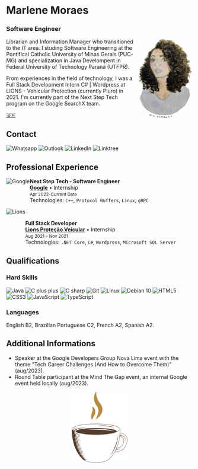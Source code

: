 # Marlene Moraes
### Software Engineer

<img src=".\assets\MarleneMoraes_por_NanciYin.png" alt="Marlene by Nanci Yin" width="150px" align="right"/>
Librarian and Information Manager who transitioned to the IT area. I studing Software Engineering at the Pontifical Catholic University of Minas Gerais (PUC-MG) and specialization in Java Develompent in Federal University of Technology Paraná (UTFPR).

From experiences in the field of technology, I was a Full Stack Development Intern C# | Wordpress at LIONS - Vehicular Protection (currently Pluro) in 2021. I'm currently part of the Next Step Tech program on the Google SearchX team.

[🇧🇷](https://github.com/MarleneMoraes/marlenemoraes/tree/brazilian-portuguese)

## Contact
<section>
    <a href="https://wa.me/5521988881994" target="_blank" style="text-decoration:none">
        <img src="https://img.shields.io/badge/WhatsApp-000000?style=for-the-badge&logo=whatsapp&logoColor=white"  alt="Whatsapp">
    </a>
    <a href="mailto:marlenevmoraes@outlook.com" target="_blank" style="text-decoration:none">
        <img src="https://img.shields.io/badge/Outlook-000000?style=for-the-badge&logo=microsoft-outlook&logoColor=white"  alt="Outlook">
    </a>
    <a href="https://www.linkedin.com/in/marlenemoraes/" target="_blank" style="text-decoration:none">
        <img src="https://img.shields.io/badge/LinkedIn-000000?style=for-the-badge&logo=linkedin&logoColor=white" alt="LinkedIn">
    </a>
    <a href="https://linktr.ee/marlenemoraes" target="_blank" style="text-decoration:none">
        <img src="https://img.shields.io/badge/Linktree-000000?style=for-the-badge&logo=linktree&logoColor=white" alt="Linktree">
    </a>
</section>

## Professional Experience

<img align="left" height="64px" alt="Google" src="https://static-00.iconduck.com/assets.00/google-icon-2048x2048-czn3g8x8.png"/>

**Next Step Tech - Software Engineer** \
[**Google**](https://www.google.com.br/) • Internship \
<small>Apr 2022-Current Date</small> \
Technologies: `C++`, `Protocol Buffers`, `Linux`, `gRPC`
<br/>

<img align="left" height="94px" alt="Lions" src="https://autospesados.com.br/wp-content/uploads/2020/07/unnamed-4-780x1102.jpg"/>

<br/>

**Full Stack Developer** \
[**Lions Proteção Veicular**](https://lionsmutual.com.br/) • Internship \
<small>Aug 2021 – Nov 2021</small> \
Technologies: `.NET Core`, `C#`, `Wordpress`, `Microsoft SQL Server`
<br/>

## Qualifications
### Hard Skills
<section>
    <img height="40" margin="10" src="https://cdn.jsdelivr.net/gh/devicons/devicon/icons/java/java-original.svg" alt="Java"/>
    <img height="40" src="https://cdn.jsdelivr.net/gh/devicons/devicon/icons/cplusplus/cplusplus-original.svg" alt="C plus plus"/>
    <img height="40" src="https://cdn.jsdelivr.net/gh/devicons/devicon/icons/csharp/csharp-original.svg" alt="C sharp"/>
    <img height="40" src="https://cdn.jsdelivr.net/gh/devicons/devicon/icons/git/git-original.svg" alt="Git"/>
    <img height="40" src="https://cdn.jsdelivr.net/gh/devicons/devicon/icons/linux/linux-original.svg" alt="Linux"/>
    <img height="40" src="https://cdn.jsdelivr.net/gh/devicons/devicon/icons/debian/debian-original.svg" alt="Debian 10"/>
    <img height="40" src="https://cdn.jsdelivr.net/gh/devicons/devicon/icons/html5/html5-original.svg" alt="HTML5"/>
    <img height="40" src="https://cdn.jsdelivr.net/gh/devicons/devicon/icons/css3/css3-original.svg" alt="CSS3"/>
    <img height="40" src="https://cdn.jsdelivr.net/gh/devicons/devicon/icons/javascript/javascript-original.svg" alt="JavaScript"/>
    <img height="40" src="https://cdn.jsdelivr.net/gh/devicons/devicon/icons/typescript/typescript-original.svg" alt="TypeScript"/>
</section>         

### Languages
English B2, Brazilian Portuguese C2, French A2, Spanish A2.

## Additional Informations
- Speaker at the Google Developers Group Nova Lima event with the theme "Tech Career Challenges (And How to Overcome Them)" (aug/2023).
- Round Table participant at the Mind The Gap event, an internal Google event held locally (aug/2023).

<div align="center">
    <img src=".\assets\coffee-lover-hot-coffee.gif" alt="Little Coffee" width="150px"/>
</div>
